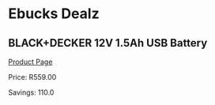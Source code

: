 
# Ebucks Dealz
## BLACK+DECKER 12V 1.5Ah USB Battery
[Product Page](https://www.ebucks.com/web/shop/productSelected.do?prodId=1069175711&catId=370101825)

Price: R559.00

Savings: 110.0


	
